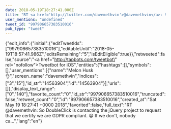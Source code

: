 ```yaml
---
date: 2018-05-19T18:27:41.000Z
title: "RT <a href='http://twitter.com/davemethvin'>@davemethvin</a>: So DoubleClick is contacting the jQuery project to request that we certify we are GDPR compliant. 😁 If we don't, nobody ca…″"
user_mentions: "undefined"
tweet_id: "997906657383510016"
pub_type: "tweet"
---
```

{"edit_info":{"initial":{"editTweetIds":["997906657383510016"],"editableUntil":"2018-05-19T18:57:41.986Z","editsRemaining":"5","isEditEligible":true}},"retweeted":false,"source":"<a href=\"http://tapbots.com/tweetbot\" rel=\"nofollow\">Tweetbot for iΟS</a>","entities":{"hashtags":[],"symbols":[],"user_mentions":[{"name":"Melon Husk 👌","screen_name":"davemethvin","indices":["3","15"],"id_str":"14563904","id":"14563904"}],"urls":[]},"display_text_range":["0","140"],"favorite_count":"0","id_str":"997906657383510016","truncated":false,"retweet_count":"0","id":"997906657383510016","created_at":"Sat May 19 18:27:41 +0000 2018","favorited":false,"full_text":"RT @davemethvin: So DoubleClick is contacting the jQuery project to request that we certify we are GDPR compliant. 😁 If we don't, nobody ca…","lang":"en"}
